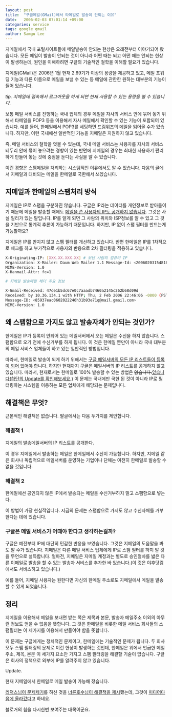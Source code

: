 ```yaml
---
layout: post
title:  "구글메일(GMail)에서 타메일로 발송이 안되는 이유"
date:   2006-02-03 07:01:14 +09:00
categories: service
tags: google gmail
author: Samgu Lee
---
```

지메일에서 국내 포털사이트들에 메일발송이 안되는 현상은 오래전부터 이야기되어 왔습니다. 모든 메일이 발송이 안되는 것이 아니라 어떤 때는 되고 어떤 때는 안되는 현상이 발생하는데, 원인을 이해하려면 구글의 기술적인 철학을 이해할 필요가 있습니다.

지메일(GMail)은 2006년 1월 현재 2.69기가 이상의 용량을 제공하고 있고, 메일 포워딩 기능과 다른 이름으로 메일을 보낼 수 있는 등 메일에 관한한 원하는 대부분의 기능이 들어 있습니다.

*tip. 지메일에 접속해서 로그아웃을 하게 되면 현재 사용할 수 있는 용량을 볼 수 있습니다.*

보통 메일 서비스를 진행하는 국내 업체의 경우 메일을 자사의 서비스 안에 묶어 놓기 위해서 타메일을 POP3 등을 이용해서 자사 메일에서 확인할 수 있는 기능이 포함되어 있습니다. 예를 들어, 한메일에서 POP3를 세팅하면 드림위즈의 메일을 읽어올 수가 있습니다. 하지만, 이런 국내에선 일반적인 기능을 지메일은 지원하지 않고 있습니다.

즉, 메일 서비스의 철학을 엿볼 수 있는데, 국내 메일 서비스는 사용자를 자사의 서비스 테두리 안에 묶어 놓으려는 경향이 있는 반면에 지메일의 경우는 최대한 사용하기 편리하게 만들어 놓는 것에 중점을 둔다는 사실을 알 수 있습니다.

이런 경향은 스팸메일을 처리하는 시스템적인 이유에서도 알 수 있습니다. 다음의 글에서 지메일과 대비되는 메일을 한메일로 국한해서 쓰겠습니다.

## 지메일과 한메일의 스팸처리 방식

지메일은 IP로 스팸을 구분하진 않습니다. 구글은 IP라는 데이터를 개인정보로 받아들이기 때문에 메일을 발송할 때에도 [메일을 쓴 사용자의 IP도 공개하지 않습니다](http://mail.google.com/support/bin/answer.py?answer=26903&#038;query=ip&#038;topic=0&#038;type=f). 그것은 사실 일리가 있는 말입니다. IP를 알게 되면 그 사람의 위치와 ISP정보를 알 수 있고 그 것을 기반으로 통계적 추론이 가능하기 때문입니다. 하지만, IP 없이 스팸 필터를 만드는게 가능할까요?

지메일은 IP를 만지지 않고 스팸 필터를 개선하고 있습니다. 반면 한메일은 IP를 1차적으로 체크를 하고 부가적으로 사용자의 반응으로 2차 필터링을 적용하고 있습니다.

```sh
X-Originating-IP: [XXX.XX.XXX.XX] # 보낸 사람의 컴퓨터 IP
Organization: X-Mailer: Daum Web Mailer 1.1 Message-Id: <20060203154818.HM.000000000002FiO@fishkor.wwl487.hanmail.net>
MIME-Version: 1.0
X-Hanmail-Attr: fc=1

# 지메일 발송메일 헤더 주요 정보

X-Gmail-Received: 47de1b5dc67e0c7aaadb7460a2145c262b68d09d
Received: by 10.36.134.1 with HTTP; Thu, 2 Feb 2006 22:46:06 -0800 (PST)
Message-ID: <85937eac0602022246h31b93e71q@mail.gmail.com>
MIME-Version: 1.0
```

## 왜 스팸함으로 가지도 않고 발송자체가 안되는 것인가?

한메일은 IP가 등록이 안되어 있는 메일서버에서 오는 메일은 수신을 하지 않습니다. 스팸함으로 오기 전에 수신거부를 하게 됩니다. 이 것은 한메일 뿐만이 아니라 국내 대부분의 메일 서비스 업체들이 하고 있는 일반적인 방법입니다.

따라서, 한메일로 발송이 되게 하기 위해서는 [구글 메일서버의 모든 IP 리스트들이 등록이 되어 있어야](http://groups.google.co.kr/group/Google-Korea-Group/browse_thread/thread/17581d16cf89e3fe) 합니다. 하지만 현재까지 구글은 메일서버의 IP 리스트를 공개하지 않고 있습니다. 따라서, 현재로서는 한메일로 100% 발송할 수 있는 방법은 <del datetime="2006-02-03T07:24:22+00:00">없습니다.</del><ins datetime="2006-02-03T07:21:52+00:00">있습니다(하단의 Update를 확인해보세요.)</ins> 이 문제는 국내에만 국한 된 것이 아니라 IP로 필터링하는 시스템을 이용하는 모든 업체에게 해당되는 문제입니다.

## 해결책은 무엇?

근본적인 해결책은 없습니다. 팔글에서는 다음 두가지를 제안합니다.

### 해결책 1

지메일의 발송메일서버의 IP 리스트를 공개한다.

이 경우 지메일에서 발송하는 메일은 한메일에서 수신이 가능합니다. 하지만, 지메일 같은 회사나 독립적으로 메일서버를 운영하는 기업이나 단체는 여전히 한메일로 발송할 수 없을 것입니다.

### 해결책 2

한메일에선 공인되지 않은 IP에서 발송되는 메일을 수신거부하지 말고 스팸함으로 넣는다.

이 방법이 가장 현실적입니다. 지금의 문제는 스팸함으로 가지도 않고 수신자체를 거부한다는 데에 있습니다.

### 구글은 메일 서비스가 어때야 한다고 생각하는걸까?

구글은 예전부터 IP에 대단히 민감한 반응을 보였습니다. 그것은 지메일의 도움말을 봐도 알 수가 있습니다. 지메일은 다른 메일 서비스 업체에게 IP로 스팸 필터를 하지 말 것을 무언으로 설득합니다. 얼마전, 지메일은 지메일 계정과는 별도로 승인절차를 밟은 다른 이메일로 발송을 할 수 있는 발송자 서비스를 추가한 바 있습니다.(이 것은 야후닷컴에서도 서비스하고 있습니다.)

예를 들어, 지메일 사용자는 원한다면 자신의 한메일 주소로도 지메일에서 메일을 발송할 수 있게 되었습니다.

## 정리

지메일을 이용해서 메일을 보내면 받는 쪽은 제목과 본문, 발송자 메일주소 이외의 아무런 정보도 얻을 수 없음을 뜻합니다. 그 것은 한메일을 비롯한 메일 서비스 회사들의 스팸필터는 이 세가지를 이용해서 만들어야 함을 뜻합니다.

이 문제는 구글에게는 정치적인 문제이고, 한메일에는 기술적인 문제가 됩니다. 두 회사 모두 스팸 필터링의 문제로 이런 현상이 발생하는 것인데, 한메일은 위에서 언급한 메일주소, 제목, 본문 이 세가지 요소만 가지고 스팸 필터링을 해결할 기술이 없습니다. 구글은 회사의 정책으로 외부에 IP를 알려주지 않고 있습니다.

Update.

현재 지메일에서 한메일로 메일 발송이 가능해 졌습니다.

[리덕스님이 문제제기](http://blog.daum.net/redux/5394546)를 하신 것을 [너른호수님이 해결책을 제시](http://blog.naver.com/widelake/40021351010)했는데, 그것이 [미디어다음에 올라갔다](http://blogbbs1.media.daum.net/griffin/do/blognews/itnet/read?bbsId=B0007&#038;articleId=228&#038;pageIndex=2&#038;searchKey=&#038;searchValue=)고 하네요.

블로거의 힘을 다시한번 보여주는 대목이군요.
